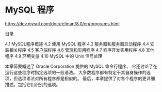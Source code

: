 # MySQL 程序

<https://dev.mysql.com/doc/refman/8.0/en/programs.html>

目录

4.1 MySQL程序概述
4.2 使用 MySQL 程序
4.3 服务器和服务器启动程序
4.4 安装相关程序
[4.5 客户端程序](客户端程序/客户端程序.md)
[4.6 管理和实用程序](管理和实用程序/管理和实用程序.md)
4.7 程序开发实用程序
4.8 其他程序
4.9 环境变量
4.10 MySQL 中的 Unix 信号处理

本章简要概述了 Oracle Corporation 提供的 MySQL 命令行程序。 它还讨论了在运行这些程序时指定选项的一般语法。 大多数程序都有特定于其自身操作的选项，但选项语法对所有程序都是相似的。 最后，本章提供了对各个程序的更详细描述，包括它们识别的选项。
